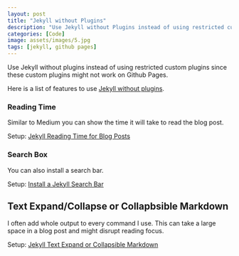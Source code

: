 ```yaml
---
layout: post
title: "Jekyll without Plugins"
description: "Use Jekyll without Plugins instead of using restricted custom plugins."
categories: [Code]
image: assets/images/5.jpg
tags: [jekyll, github pages]
---
```


Use Jekyll without plugins instead of using restricted custom plugins since these custom plugins might not work on Github Pages.

Here is a list of features to use [Jekyll without plugins](https://jekyllcodex.org/without-plugins/).

### Reading Time

Similar to Medium you can show the time it will take to read the blog post.

Setup: [Jekyll Reading Time for Blog Posts](../jekyll-reading-time-blog-posts/)

### Search Box

You can also install a search bar.

Setup: [Install a Jekyll Search Bar](../jekyll-search-bar/)

## Text Expand/Collapse or Collapbsible Markdown

I often add whole output to every command I use. This can take a large space in a blog post and might disrupt reading focus.

Setup: [Jekyll Text Expand or Collapsible Markdown](../jekyll-text-expand-collapsible-markdown/)